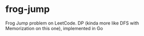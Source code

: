 # frog-jump
Frog Jump problem on LeetCode. DP (kinda more like DFS with Memorization on this one), implemented in Go
